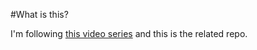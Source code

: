 #What is this?

I'm following [this video series](https://laracasts.com/series/laravel-5-fundamentals/) and this is the related repo.
